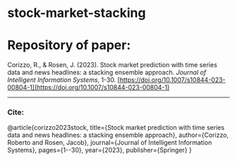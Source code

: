# stock-market-stacking

# Repository of paper:
Corizzo, R., & Rosen, J. (2023). Stock market prediction with time series data and news headlines: a stacking ensemble approach. <em>Journal of Intelligent Information Systems</em>, 1-30. [https://doi.org/10.1007/s10844-023-00804-1](https://doi.org/10.1007/s10844-023-00804-1)

------  
### Cite:
@article{corizzo2023stock,
  title={Stock market prediction with time series data and news headlines: a stacking ensemble approach},
  author={Corizzo, Roberto and Rosen, Jacob},
  journal={Journal of Intelligent Information Systems},
  pages={1--30},
  year={2023},
  publisher={Springer}
}
